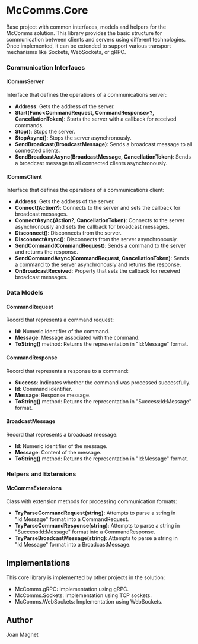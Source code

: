 # McComms.Core

Base project with common interfaces, models and helpers for the McComms solution. This library provides the basic structure for communication between clients and servers using different technologies. Once implemented, it can be extended to support various transport mechanisms like Sockets, WebSockets, or gRPC.

### Communication Interfaces

#### ICommsServer
Interface that defines the operations of a communications server:
- **Address**: Gets the address of the server.
- **Start(Func<CommandRequest, CommandResponse>?, CancellationToken)**: Starts the server with a callback for received commands.
- **Stop()**: Stops the server.
- **StopAsync()**: Stops the server asynchronously.
- **SendBroadcast(BroadcastMessage)**: Sends a broadcast message to all connected clients.
- **SendBroadcastAsync(BroadcastMessage, CancellationToken)**: Sends a broadcast message to all connected clients asynchronously.

#### ICommsClient
Interface that defines the operations of a communications client:
- **Address**: Gets the address of the server.
- **Connect(Action<BroadcastMessage>?)**: Connects to the server and sets the callback for broadcast messages.
- **ConnectAsync(Action<BroadcastMessage>?, CancellationToken)**: Connects to the server asynchronously and sets the callback for broadcast messages.
- **Disconnect()**: Disconnects from the server.
- **DisconnectAsync()**: Disconnects from the server asynchronously.
- **SendCommand(CommandRequest)**: Sends a command to the server and returns the response.
- **SendCommandAsync(CommandRequest, CancellationToken)**: Sends a command to the server asynchronously and returns the response.
- **OnBroadcastReceived**: Property that sets the callback for received broadcast messages.

### Data Models

#### CommandRequest
Record that represents a command request:
- **Id**: Numeric identifier of the command.
- **Message**: Message associated with the command.
- **ToString()** method: Returns the representation in "Id:Message" format.

#### CommandResponse
Record that represents a response to a command:
- **Success**: Indicates whether the command was processed successfully.
- **Id**: Command identifier.
- **Message**: Response message.
- **ToString()** method: Returns the representation in "Success:Id:Message" format.

#### BroadcastMessage
Record that represents a broadcast message:
- **Id**: Numeric identifier of the message.
- **Message**: Content of the message.
- **ToString()** method: Returns the representation in "Id:Message" format.

### Helpers and Extensions

#### McCommsExtensions
Class with extension methods for processing communication formats:
- **TryParseCommandRequest(string)**: Attempts to parse a string in "Id:Message" format into a CommandRequest.
- **TryParseCommandResponse(string)**: Attempts to parse a string in "Success:Id:Message" format into a CommandResponse.
- **TryParseBroadcastMessage(string)**: Attempts to parse a string in "Id:Message" format into a BroadcastMessage.

## Implementations
This core library is implemented by other projects in the solution:
- McComms.gRPC: Implementation using gRPC.
- McComms.Sockets: Implementation using TCP sockets.
- McComms.WebSockets: Implementation using WebSockets.

## Author
Joan Magnet
